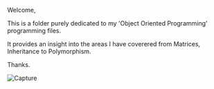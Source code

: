 Welcome,

This is a folder purely dedicated to my 'Object Oriented Programming' programming files.

It provides an insight into the areas I have coverered from Matrices, Inheritance to Polymorphism.

Thanks.

![Capture](https://user-images.githubusercontent.com/36043248/60658245-b00e3380-9e4a-11e9-9f7a-0cd25d79ae53.PNG)

